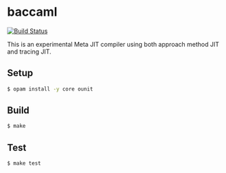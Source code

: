 # baccaml 

[![Build Status](https://travis-ci.org/prg-titech/baccaml.svg?branch=develop)](https://travis-ci.org/prg-titech/baccaml)


This is an experimental Meta JIT compiler using both approach method JIT and tracing JIT.

## Setup

```bash
$ opam install -y core ounit
```

## Build

``` bash
$ make
```

## Test

``` bash
$ make test
```
